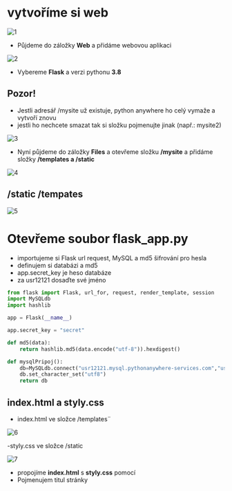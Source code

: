 # vytvoříme si web

![1](https://i.gyazo.com/ad6101919de22990cee09577255c781d.png)

- Půjdeme do záložky **Web** a přidáme webovou aplikaci

![2](https://i.gyazo.com/926619329e27d8021769e31d24dda19c.png)

- Vybereme **Flask** a verzi pythonu **3.8**


## Pozor!

- Jestli adresář /mysite už existuje, python anywhere ho celý vymaže a vytvoří znovu 
- jestli ho nechcete smazat tak si složku pojmenujte jinak (např.: mysite2)

![3](https://i.gyazo.com/4b8a1faec4292ab44298c24d6f3c211b.png)

- Nyní půjdeme do záložky **Files** a otevřeme složku **/mysite** a přidáme složky **/templates a /static** 

![4](https://i.gyazo.com/a6332a7fd7418a208f6ffc96b0bb8fd3.png)

## /static /tempates

![5](https://i.gyazo.com/7306ebc9ea43cfdcd50528263e3a8127.png)

# Otevřeme soubor flask_app.py 

* importujeme si Flask url request, MySQL a md5 šifrování pro hesla
* definujem si databázi a md5
* app.secret_key je heso databáze
* za usr12121 dosaďte své jméno

```python
from flask import Flask, url_for, request, render_template, session
import MySQLdb
import hashlib

app = Flask(__name__)

app.secret_key = "secret"

def md5(data):
    return hashlib.md5(data.encode("utf-8")).hexdigest()

def mysqlPripoj():
    db=MySQLdb.connect("usr12121.mysql.pythonanywhere-services.com","usr12121","password","usr12121$VTIPY")
    db.set_character_set("utf8")
    return db
```

## index.html a styly.css
- index.html ve složce /templates¨

![6](https://i.gyazo.com/23d908321e3b32928736433ce6d972d3.png)

-styly.css ve složce /static

![7](https://gyazo.com/6de012772b0c5ad8c07dbd1bd230b7eb)

* propojíme **index.html** s **styly.css** pomocí <link>
* Pojmenujem titul stránky <title>
* v <body> si vytvoříme <header> stránky

```html
<!DOCTYPE html>
<html lang="cs">
<head>
    <meta charset="UTF-8">
    <link rel="stylesheet" href="{{url_for("static",filename="styly.css")}}">
    <title>Titul</title>
</head>
<body>
    <header>
        <h1 align="center"><strong>VTIPY</strong></h1>
    </header>
</body>
</html>
```

- vzhled **header** si definujeme v **/static/styly.css**

```css
header, footer {
    min-height: 120px;
}

header {
    grid-column: 2;
    grid-row: 1;
    background-color: lightgreen;
    font-size: 30px;
    letter-spacing: 3px;
}
```




